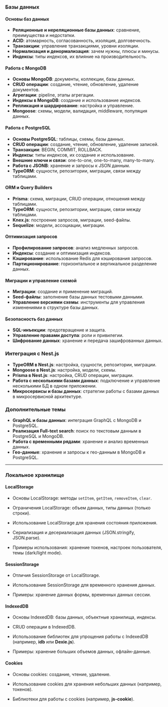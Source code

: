 ### Базы данных

#### Основы баз данных
- **Реляционные и нереляционные базы данных**: сравнение, преимущества и недостатки.
- **ACID**: атомарность, согласованность, изоляция, долговечность.
- **Транзакции**: управление транзакциями, уровни изоляции.
- **Нормализация и денормализация**: зачем нужны, плюсы и минусы.
- **Индексы**: типы индексов, их влияние на производительность.

#### Работа с MongoDB
- **Основы MongoDB**: документы, коллекции, базы данных.
- **CRUD операции**: создание, чтение, обновление, удаление документов.
- **Агрегации**: pipeline, этапы агрегации.
- **Индексы в MongoDB**: создание и использование индексов.
- **Репликация и шардирование**: настройка и управление.
- **Mongoose**: схемы, модели, валидация, middleware, популяция данных.

#### Работа с PostgreSQL
- **Основы PostgreSQL**: таблицы, схемы, базы данных.
- **CRUD операции**: создание, чтение, обновление, удаление записей.
- **Транзакции**: BEGIN, COMMIT, ROLLBACK.
- **Индексы**: типы индексов, их создание и использование.
- **Внешние ключи и связи**: one-to-one, one-to-many, many-to-many.
- **Работа с JSONB**: хранение и запросы к JSON данным.
- **TypeORM**: сущности, репозитории, миграции, связи между таблицами.

#### ORM и Query Builders
- **Prisma**: схема, миграции, CRUD операции, отношения между таблицами.
- **TypeORM**: сущности, репозитории, миграции, связи между таблицами.
- **Knex.js**: построение запросов, миграции, seed-файлы.
- **Sequelize**: модели, ассоциации, миграции.

#### Оптимизация запросов
- **Профилирование запросов**: анализ медленных запросов.
- **Индексы**: создание и оптимизация индексов.
- **Кэширование**: использование Redis для кэширования запросов.
- **Партиционирование**: горизонтальное и вертикальное разделение данных.

#### Миграции и управление схемой
- **Миграции**: создание и применение миграций.
- **Seed-файлы**: заполнение базы данных тестовыми данными.
- **Управление версиями схемы**: инструменты для управления изменениями в структуре базы данных.

#### Безопасность баз данных
- **SQL-инъекции**: предотвращение и защита.
- **Управление правами доступа**: роли и привилегии.
- **Шифрование данных**: хранение и передача зашифрованных данных.

### Интеграция с Nest.js
- **TypeORM в Nest.js**: настройка, сущности, репозитории, миграции.
- **Mongoose в Nest.js**: настройка, модели, схемы.
- **Prisma в Nest.js**: настройка, CRUD операции, миграции.
- **Работа с несколькими базами данных**: подключение и управление несколькими БД в одном приложении.
- **Микросервисы и базы данных**: стратегии работы с базами данных в микросервисной архитектуре.

### Дополнительные темы
- **GraphQL и базы данных**: интеграция GraphQL с MongoDB и PostgreSQL.
- **Реализация Full-text search**: поиск по текстовым данным в PostgreSQL и MongoDB.
- **Работа с временными рядами**: хранение и анализ временных данных.
- **Гео-данные**: хранение и запросы к гео-данным в MongoDB и PostgreSQL.

--- 
### Локальное хранилище

#### **LocalStorage**

- Основы LocalStorage: методы `setItem`, `getItem`, `removeItem`, `clear`.
    
- Ограничения LocalStorage: объем данных, типы данных (только строки).
    
- Использование LocalStorage для хранения состояния приложения.
    
- Сериализация и десериализация данных (JSON.stringify, JSON.parse).
    
- Примеры использования: хранение токенов, настроек пользователя, темы (dark/light mode).
    

#### **SessionStorage**

- Отличия SessionStorage от LocalStorage.
    
- Использование SessionStorage для временного хранения данных.
    
- Примеры: хранение данных формы, временных данных сессии.
    

#### **IndexedDB**

- Основы IndexedDB: базы данных, объектные хранилища, индексы.
    
- CRUD операции в IndexedDB.
    
- Использование библиотек для упрощения работы с IndexedDB (например, **idb** или **Dexie.js**).
    
- Примеры: хранение больших объемов данных, офлайн-данные.
    

#### **Cookies**

- Основы cookies: создание, чтение, удаление.
    
- Использование cookies для хранения небольших данных (например, токенов).
    
- Библиотеки для работы с cookies (например, **js-cookie**).